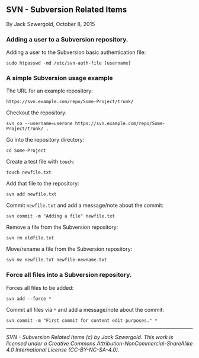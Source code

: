## SVN - Subversion Related Items

By Jack Szwergold, October 8, 2015

### Adding a user to a Subversion repository.

Adding a user to the Subversion basic authentication file:

    sudo htpasswd -md /etc/svn-auth-file [username]

### A simple Subversion usage example

The URL for an example repository:

    https://svn.example.com/repo/Some-Project/trunk/

Checkout the repository:

    svn co --username=userone https://svn.example.com/repo/Some-Project/trunk/ .

Go into the repository directory:

	cd Some-Project

Create a test file with `touch`:

	touch newfile.txt

Add that file to the repository:

	svn add newfile.txt

Commit `newfile.txt` and add a message/note about the commit:

    svn commit -m "Adding a file" newfile.txt

Remove a file from the Subversion repository:

    svn rm oldfile.txt

Move/rename a file from the Subversion repository:

    svn mv newfile.txt newfile-newname.txt

### Force all files into a Subversion repository.

Forces all files to be added:

	svn add --force *

Commit all files via `*` and add a message/note about the commit:

	svn commit -m "First commit for content edit purposes." *

***

*SVN - Subversion Related Items (c) by Jack Szwergold. This work is licensed under a Creative Commons Attribution-NonCommercial-ShareAlike 4.0 International License (CC-BY-NC-SA-4.0).*

